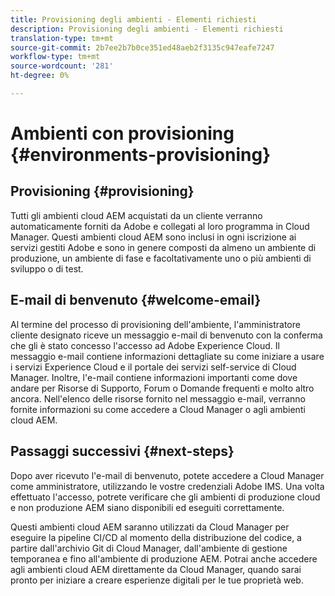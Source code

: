 ```yaml
---
title: Provisioning degli ambienti - Elementi richiesti
description: Provisioning degli ambienti - Elementi richiesti
translation-type: tm+mt
source-git-commit: 2b7ee2b7b0ce351ed48aeb2f3135c947eafe7247
workflow-type: tm+mt
source-wordcount: '281'
ht-degree: 0%

---
```



# Ambienti con provisioning {#environments-provisioning}

## Provisioning {#provisioning}

Tutti gli ambienti cloud AEM acquistati da un cliente verranno automaticamente forniti da Adobe e collegati al loro programma in Cloud Manager. Questi ambienti cloud AEM sono inclusi in ogni iscrizione ai servizi gestiti Adobe e sono in genere composti da almeno un ambiente di produzione, un ambiente di fase e facoltativamente uno o più ambienti di sviluppo o di test.

## E-mail di benvenuto {#welcome-email}

Al termine del processo di provisioning dell&#39;ambiente, l&#39;amministratore cliente designato riceve un messaggio e-mail di benvenuto con la conferma che gli è stato concesso l&#39;accesso ad Adobe Experience Cloud. Il messaggio e-mail contiene informazioni dettagliate su come iniziare a usare i servizi Experience Cloud e il portale dei servizi self-service di Cloud Manager. Inoltre, l&#39;e-mail contiene informazioni importanti come dove andare per Risorse di Supporto, Forum o Domande frequenti e molto altro ancora. Nell&#39;elenco delle risorse fornito nel messaggio e-mail, verranno fornite informazioni su come accedere a Cloud Manager o agli ambienti cloud AEM.

## Passaggi successivi {#next-steps}

Dopo aver ricevuto l&#39;e-mail di benvenuto, potete accedere a Cloud Manager come amministratore, utilizzando le vostre credenziali Adobe IMS. Una volta effettuato l&#39;accesso, potrete verificare che gli ambienti di produzione cloud e non produzione AEM siano disponibili ed eseguiti correttamente.

Questi ambienti cloud AEM saranno utilizzati da Cloud Manager per eseguire la pipeline CI/CD al momento della distribuzione del codice, a partire dall&#39;archivio Git di Cloud Manager, dall&#39;ambiente di gestione temporanea e fino all&#39;ambiente di produzione AEM. Potrai anche accedere agli ambienti cloud AEM direttamente da Cloud Manager, quando sarai pronto per iniziare a creare esperienze digitali per le tue proprietà web.